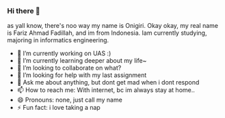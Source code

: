 ### Hi there 👋
as yall know, there's noo way my name is Onigiri. Okay okay, my real name is Fariz Ahmad Fadillah, and im from Indonesia.
Iam currently studying, majoring in informatics engineering.

- 🔭 I’m currently working on UAS :)
- 🌱 I’m currently learning deeper about my life~
- 👯 I’m looking to collaborate on what?
- 🤔 I’m looking for help with my last assignment
- 💬 Ask me about anything, but dont get mad when i dont respond
- 📫 How to reach me: With internet, bc im always stay at home..
- 😄 Pronouns: none, just call my name
- ⚡ Fun fact: i love taking a nap
